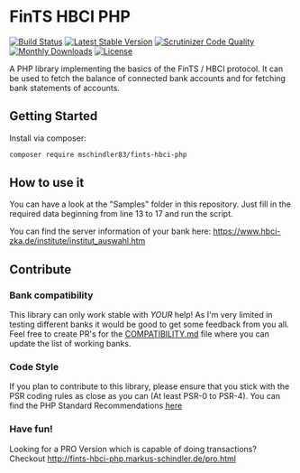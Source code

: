 # FinTS HBCI PHP

[![Build Status](https://img.shields.io/travis/mschindler83/fints-hbci-php/master.svg)](https://travis-ci.org/mschindler83/fints-hbci-php)
[![Latest Stable Version](https://img.shields.io/packagist/v/mschindler83/fints-hbci-php.svg)](https://packagist.org/packages/mschindler83/fints-hbci-php)
[![Scrutinizer Code Quality](https://img.shields.io/scrutinizer/g/mschindler83/fints-hbci-php.svg)](https://scrutinizer-ci.com/g/mschindler83/fints-hbci-php/?branch=master)
[![Monthly Downloads](https://img.shields.io/packagist/dm/mschindler83/fints-hbci-php.svg)](https://packagist.org/packages/mschindler83/fints-hbci-php)
[![License](https://img.shields.io/github/license/mschindler83/fints-hbci-php.svg)](https://github.com/mschindler83/fints-hbci-php/blob/master/LICENSE)

A PHP library implementing the basics of the FinTS / HBCI protocol.
It can be used to fetch the balance of connected bank accounts and for fetching bank statements of accounts.

## Getting Started

Install via composer:

```bash
composer require mschindler83/fints-hbci-php
```

## How to use it

You can have a look at the "Samples" folder in this repository.
Just fill in the required data beginning from line 13 to 17 and run the script.

You can find the server information of your bank here:
https://www.hbci-zka.de/institute/institut_auswahl.htm

## Contribute

### Bank compatibility

This library can only work stable with *YOUR* help!
As I'm very limited in testing different banks it would be good to get some feedback from you all.
Feel free to create PR's for the [COMPATIBILITY.md](COMPATIBILITY.md) file where you can update the list of working banks.

### Code Style

If you plan to contribute to this library, please ensure that you stick with the PSR coding rules as close as you can (At least PSR-0 to PSR-4).
You can find the PHP Standard Recommendations [here](http://www.php-fig.org/psr/)

### Have fun!

Looking for a PRO Version which is capable of doing transactions?
Checkout http://fints-hbci-php.markus-schindler.de/pro.html
